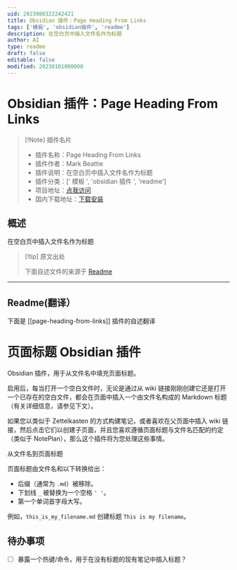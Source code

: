 ```yaml
---
uid: 2023080322242421
title: Obsidian 插件：Page Heading From Links
tags: ['模板', 'obsidian插件', 'readme']
description: 在空白页中插入文件名作为标题
author: AI
type: readme
draft: false
editable: false
modified: 20230101000000
---
```


# Obsidian 插件：Page Heading From Links

> [!Note] 插件名片
> - 插件名称：Page Heading From Links
> - 插件作者：Mark Beattie
> - 插件说明：在空白页中插入文件名作为标题
> - 插件分类：[' 模板 ', 'obsidian 插件 ', 'readme']
> - 项目地址：[点我访问](https://github.com/beet/page-headings-obsidian-plugin)
> - 国内下载地址：[下载安装](https://pkmer.cn/products/plugin/pluginMarket/?page-heading-from-links)

## 概述

在空白页中插入文件名作为标题

> [!tip] 原文出处
>
>下面自述文件的来源于 [Readme](https://ghproxy.net/https://raw.githubusercontent.com/beet/page-headings-obsidian-plugin/main/README.md)
>

---

## Readme(翻译）

下面是 [[page-heading-from-links]] 插件的自述翻译

# 页面标题 Obsidian 插件

Obsidian 插件，用于从文件名中填充页面标题。

启用后，每当打开一个空白文件时，无论是通过从 wiki 链接刚刚创建它还是打开一个已存在的空白文件，都会在页面中插入一个由文件名构成的 Markdown 标题（有关详细信息，请参见下文）。

如果您以类似于 Zettelkasten 的方式构建笔记，或者喜欢在父页面中插入 wiki 链接，然后点击它们以创建子页面，并且您喜欢遵循页面标题与文件名匹配的约定（类似于 NotePlan），那么这个插件将为您处理这些事情。

从文件名到页面标题

页面标题由文件名和以下转换给出：

* 后缀（通常为 `.md`）被移除。
* 下划线 `_` 被替换为一个空格 `' '`。
* 第一个单词首字母大写。

例如，`this_is_my_filename.md` 创建标题 `This is my filename`。

## 待办事项

- [ ] 暴露一个热键/命令，用于在没有标题的现有笔记中插入标题？




